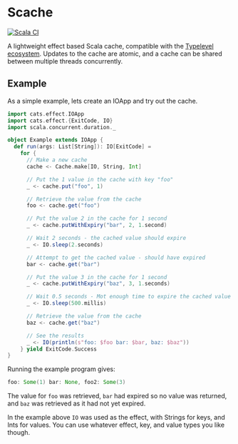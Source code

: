 # Scache

[![Scala CI](https://github.com/mjftw/scache/actions/workflows/scala.yml/badge.svg)](https://github.com/mjftw/scache/actions/workflows/scala.yml)

A lightweight effect based Scala cache, compatible with the [Typelevel ecosystem](https://typelevel.org/cats/typelevelEcosystem.html).
Updates to the cache are atomic, and a cache can be shared between multiple threads concurrently.

## Example

As a simple example, lets create an IOApp and try out the cache.

```scala
import cats.effect.IOApp
import cats.effect.{ExitCode, IO}
import scala.concurrent.duration._

object Example extends IOApp {
  def run(args: List[String]): IO[ExitCode] =
    for {
      // Make a new cache
      cache <- Cache.make[IO, String, Int]

      // Put the 1 value in the cache with key "foo"
      _ <- cache.put("foo", 1)

      // Retrieve the value from the cache
      foo <- cache.get("foo")

      // Put the value 2 in the cache for 1 second
      _ <- cache.putWithExpiry("bar", 2, 1.second)

      // Wait 2 seconds - the cached value should expire
      _ <- IO.sleep(2.seconds)

      // Attempt to get the cached value - should have expired
      bar <- cache.get("bar")

      // Put the value 3 in the cache for 1 second
      _ <- cache.putWithExpiry("baz", 3, 1.seconds)

      // Wait 0.5 seconds - Mot enough time to expire the cached value
      _ <- IO.sleep(500.millis)

      // Retrieve the value from the cache
      baz <- cache.get("baz")

      // See the results
      _ <- IO(println(s"foo: $foo bar: $bar, baz: $baz"))
    } yield ExitCode.Success
}
```

Running the example program gives:

```scala
foo: Some(1) bar: None, foo2: Some(3)
```

The value for `foo` was retrieved, `bar` had expired so no value was
returned, and `baz` was retrieved as it had not yet expired.

In the example above `IO` was used as the effect, with Strings for keys, and Ints for values.
You can use whatever effect, key, and value types you like though.

